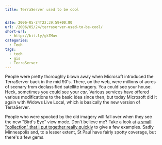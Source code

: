 ```yaml
---
title: TerraServer used to be cool


date: 2006-05-24T22:39:59+00:00
url: /2006/05/24/terraserver-used-to-be-cool/
short-url:
  - http://bit.ly/gkZMuv
categories:
  - Tech
tags:
  - tech
  - gis
  - TerraServer
---
```

People were pretty thoroughly blown away when Microsoft introduced the TerraServer back in the mid 90's. There, on the web, were millions of acres of scenary from declassified satellite imagery. You could see your house. Heck, sometimes you could see your <em>car</em>. Various services have offered various modifications to the basic idea since then, but today Microsoft did it again with Widows Live Local, which is basically the new version of TerraServer.

People who were spooked by the old imagery will fall over when they see the new "Bird's Eye" view mode. Don't believe me? Take a look at <a href="http://local.live.com/?v=2&#038;cid=7CCDB2CD303500E2!101">a small "collection" that I put together really quickly</a> to give a few examples. Sadly Minneapolis and, to a lesser extent, St Paul have fairly spotty coverage, but there's a few gems.